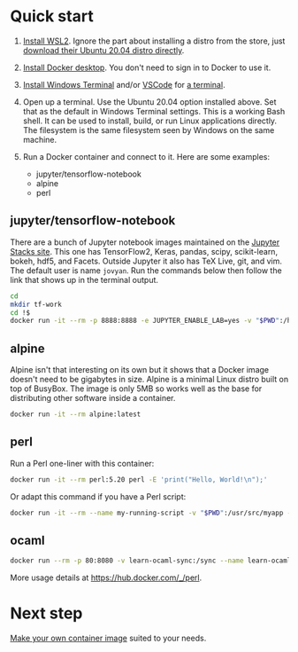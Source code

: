 # Quick start

1. [Install WSL2](https://docs.microsoft.com/en-us/windows/wsl/install-win10). Ignore the part about installing a distro from the store, just [download their Ubuntu 20.04 distro directly](https://docs.microsoft.com/en-us/windows/wsl/install-manual).

2. [Install Docker desktop](https://docs.docker.com/docker-for-windows/install/). You don't need to sign in to Docker to use it.

3. [Install Windows Terminal](https://github.com/microsoft/terminal/releases) and/or [VSCode](https://code.visualstudio.com/) for [a terminal](console.md).

4. Open up a terminal. Use the Ubuntu 20.04 option installed above. Set that as the default in Windows Terminal settings. This is a working Bash shell. It can be used to install, build, or run Linux applications directly. The filesystem is the same filesystem seen by Windows on the same machine.

5. Run a Docker container and connect to it. Here are some examples:
    * jupyter/tensorflow-notebook
    * alpine
    * perl

## jupyter/tensorflow-notebook
There are a bunch of Jupyter notebook images maintained on the [Jupyter Stacks site](https://jupyter-docker-stacks.readthedocs.io/en/latest/index.html). This one has TensorFlow2, Keras, pandas, scipy, scikit-learn, bokeh, hdf5, and Facets. Outside Jupyter it also has TeX Live, git, and vim. The default user is name `jovyan`. Run the commands below then follow the link that shows up in the terminal output.

```bash
cd
mkdir tf-work
cd !$
docker run -it --rm -p 8888:8888 -e JUPYTER_ENABLE_LAB=yes -v "$PWD":/home/jovyan/work jupyter/tensorflow-notebook:latest
```

## alpine

Alpine isn't that interesting on its own but it shows that a Docker image doesn't need to be gigabytes in size. Alpine is a minimal Linux distro built on top of BusyBox. The image is only 5MB so works well as the base for distributing other software inside a container.

```bash
docker run -it --rm alpine:latest
```

## perl

Run a Perl one-liner with this container:

```bash
docker run -it --rm perl:5.20 perl -E 'print("Hello, World!\n");'
```

Or adapt this command if you have a Perl script:

```bash
docker run -it --rm --name my-running-script -v "$PWD":/usr/src/myapp -w /usr/src/myapp perl:5.20 perl your-daemon-or-script.pl
```

## ocaml

```bash
docker run --rm -p 80:8080 -v learn-ocaml-sync:/sync --name learn-ocaml-server learn-ocaml-app
```

More usage details at https://hub.docker.com/_/perl.

# Next step

[Make your own container image](custom.md) suited to your needs.